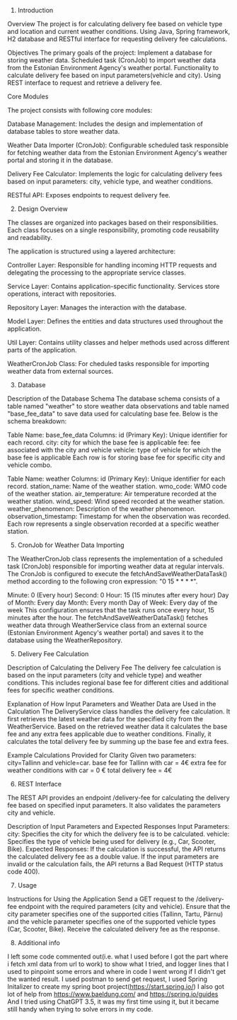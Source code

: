 1. Introduction
   
Overview
The project is for calculating delivery fee based on vehicle type and location and current weather conditions.
Using Java, Spring framework, H2 database and RESTful interface for requesting delivery fee calculations.

Objectives
The primary goals of the project:
Implement a database for storing weather data. 
Scheduled task (CronJob) to import weather data from the Estonian Environment Agency's weather portal.
Functionality to calculate delivery fee based on input parameters(vehicle and city).
Using REST interface to request and retrieve a delivery fee.

Core Modules

The project consists with following core modules:

Database Management: Includes the design and implementation of database tables to store weather data.

Weather Data Importer (CronJob): Configurable scheduled task responsible for fetching weather data from
the Estonian Environment Agency's weather portal and storing it in the database.

Delivery Fee Calculator: Implements the logic for calculating delivery fees based on input parameters:
city, vehicle type, and weather conditions.

RESTful API: Exposes endpoints to request delivery fee.

2. Design Overview
   
The classes are organized into packages based on their responsibilities. Each class focuses on a single
responsibility, promoting code reusability and readability.

The application is structured using a layered architecture:   

Controller Layer: Responsible for handling incoming HTTP requests and delegating the processing to the appropriate service classes.

Service Layer: Contains application-specific functionality. Services store operations, interact with repositories.

Repository Layer: Manages the interaction with the database.

Model Layer: Defines the entities and data structures used throughout the application.

Util Layer: Contains utility classes and helper methods used across different parts of the application.

WeatherCronJob Class: For cheduled tasks responsible for importing weather data from external sources.

3. Database
   
Description of the Database Schema
The database schema consists of a table named "weather" to store weather data observations and table named
"base_fee_data" to save data used for calculating base fee. 
Below is the schema breakdown:

Table Name: base_fee_data
Columns:
id (Primary Key): Unique identifier for each record.
city: city for which the base fee is applicable
fee: fee associated with the city and vehicle
vehicle: type of vehicle for which the base fee is applicable
Each row is for storing base fee for specific city and vehicle combo.

Table Name: weather
Columns:
id (Primary Key): Unique identifier for each record.
station_name: Name of the weather station.
wmo_code: WMO code of the weather station.
air_temperature: Air temperature recorded at the weather station.
wind_speed: Wind speed recorded at the weather station.
weather_phenomenon: Description of the weather phenomenon.
observation_timestamp: Timestamp for when the observation was recorded.
Each row represents a single observation recorded at a specific weather station. 

5. CronJob for Weather Data Importing
   
The WeatherCronJob class represents the implementation of a scheduled task (CronJob) responsible
for importing weather data at regular intervals.
The CronJob is configured to execute the fetchAndSaveWeatherDataTask() method according to the
following cron expression: "0 15 * * * *".

Minute: 0 (Every hour)
Second: 0
Hour: 15 (15 minutes after every hour)
Day of Month: Every day
Month: Every month
Day of Week: Every day of the week
This configuration ensures that the task runs once every hour, 15 minutes after the hour.
The fetchAndSaveWeatherDataTask() fetches weather data through WeatherService class from an external source 
(Estonian Environment Agency's weather portal) and saves it to the database using the WeatherRepository.

5. Delivery Fee Calculation
   
Description of Calculating the Delivery Fee
The delivery fee calculation is based on the input parameters (city and vehicle type) and weather conditions.
This includes regional base fee for different cities and additional fees for specific weather conditions.

Explanation of How Input Parameters and Weather Data are Used in the Calculation
The DeliveryService class handles the delivery fee calculation. It first 
retrieves the latest weather data for the specified city from the WeatherService. Based on the retrieved weather 
data it calculates the base fee and any extra fees applicable due to weather 
conditions. Finally, it calculates the total delivery fee by summing up the base fee and extra fees.

Example Calculations Provided for Clarity
Given two parameters: city=Tallinn and vehicle=car.
base fee for Tallinn with car = 4€
extra fee for weather conditions with car = 0 €
total delivery fee = 4€

6. REST Interface
   
The REST API provides an endpoint /delivery-fee for calculating the delivery fee based on specified input parameters.
It also validates the parameters city and vehicle. 

Description of Input Parameters and Expected Responses
Input Parameters:
city: Specifies the city for which the delivery fee is to be calculated.
vehicle: Specifies the type of vehicle being used for delivery (e.g., Car, Scooter, Bike).
Expected Responses:
If the calculation is successful, the API returns the calculated delivery fee as a double value.
If the input parameters are invalid or the calculation fails, the API returns a Bad Request (HTTP status code 400).

7. Usage
   
Instructions for Using the Application
Send a GET request to the /delivery-fee endpoint with the required parameters (city and vehicle).
Ensure that the city parameter specifies one of the supported cities (Tallinn, Tartu, Pärnu) and the
vehicle parameter specifies one of the supported vehicle types (Car, Scooter, Bike).
Receive the calculated delivery fee as the response.

8. Additional info
    
I left some code commented out(i.e. what I used before I got the part where i fetch xml data from url to work)
to show what I tried, and logger lines that I used to pinpoint some errors and where in code I 
went wrong if I didn't get the wanted result.
I used postman to send get request, I used Spring Initalizer to create my spring boot project(https://start.spring.io/)
I also got lot of help from https://www.baeldung.com/ and https://spring.io/guides
And I tried using ChatGPT 3.5, it was my first time using it, but it became still handy when trying to solve errors in my code.
